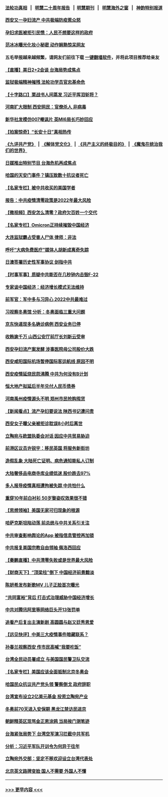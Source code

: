 #### [法轮功真相](https://github.com/gfw-breaker/truth/blob/master/README.md?t=0) &nbsp;&nbsp;|&nbsp;&nbsp; [明慧二十周年报告](https://github.com/gfw-breaker/mh-reports/blob/master/README.md?t=0) &nbsp;&nbsp;|&nbsp;&nbsp;[明慧期刊](https://github.com/gfw-breaker/mh-qikan) &nbsp;&nbsp;|&nbsp;&nbsp; [明慧海外之窗](https://github.com/gfw-breaker/mh-news/blob/master/README.md?t=0) &nbsp;&nbsp;|&nbsp;&nbsp; [神韵特别报道](https://github.com/gfw-breaker/mh-news/blob/master/shenyun.md?t=0)
#### [西安又一孕妇流产 中共极端防疫惹众怒](../pages/nsc413/n13486795.md?t=01070901) 
#### [孕妇求医被拒引民愤：人民不想要这样的政府](../pages/nsc413/n13487006.md?t=01070901) 
#### [范冰冰曝光化妆小秘密 动作娴熟惊呆网友](../pages/nsc413/n13486884.md?t=01070901) 
#### 五毛举报越来越频繁，请网友们前往下载 [一键翻墙软件](https://github.com/gfw-breaker/ssr-accounts)，并将此项目推荐给亲友
#### [【直播】美日2+2会谈 台海局势成焦点](../pages/nsc413/n13486979.md?t=01070901) 
#### [监狱极端精神摧残 法轮功学员官忠基命危](../pages/nsc413/n13486254.md?t=01070901) 
#### [【十字路口】栗战书人间蒸发 习近平挥泪斩将？](../pages/nsc413/n13486673.md?t=01070901) 
#### [河南扩大限制 西安网民：官僚杀人 非病毒](../pages/nsc413/n13486301.md?t=01070901) 
#### [新华社发模仿007嘲讽片 英MI6局长巧妙回应](../pages/nsc413/n13486644.md?t=01070901) 
#### [【拍案惊奇】“长安十日”真相热传](../pages/nsc413/n13486436.md?t=01070901) 
#### [《九评共产党》](https://github.com/begood0513/9ping.md/blob/master/README.md) &nbsp;|&nbsp; [《解体党文化》](../../../../jtdwh.md/blob/master/README.md)  &nbsp;|&nbsp; [《共产主义的终极目的》](../../../../gczydzjmd.md/blob/master/README.md) &nbsp;|&nbsp; [《魔鬼在统治我们的世界》](../../../../mgztzwmdsj.md/blob/master/README.md) 
#### [日媒推出特别节目 台海危机再成焦点](../pages/nsc413/n13486645.md?t=01070901) 
#### [哈国的天安门事件？镇压致数十抗议者死亡](../pages/nsc413/n13486715.md?t=01070901) 
#### [【名家专栏】被中共收买的美国学者](../pages/nsc413/n13486382.md?t=01070901) 
#### [报告：中共疫情清零政策是2022年最大风险](../pages/nsc413/n13486053.md?t=01070901) 
#### [【微视频】西安怎么清零？政府欠百姓一个交代](../pages/nsc413/n13486491.md?t=01070901) 
#### [【名家专栏】Omicron正持续摧毁中国经济](../pages/nsc413/n13486168.md?t=01070901) 
#### [大连监狱霸占受害人尸体 律师：非法](../pages/nsc413/n13481295.md?t=01070901) 
#### [呼吁“大病免费医疗”媒体人胡新成离奇失踪](../pages/nsc413/n13486510.md?t=01070901) 
#### [日澳签署历史性军事协议 剑指中共](../pages/nsc413/n13486451.md?t=01070901) 
#### [【时事军事】质疑中共能否在几秒钟内击毁F-22](../pages/nsc413/n13485411.md?t=01070901) 
#### [专家谈中国经济：经济增长模式无法维持](../pages/nsc413/n13485663.md?t=01070901) 
#### [前军官：军中多与习异心 2022中共最难过](../pages/nsc413/n13483274.md?t=01070901) 
#### [习视察冬奥馆 分析：冬奥面临三重大问题](../pages/nsc413/n13485981.md?t=01070901) 
#### [京东快递现多名确诊病例 西安业务已停](../pages/nsc413/n13486079.md?t=01070901) 
#### [收贿逾千万 山西公安厅前厅长刘新云受审](../pages/nsc413/n13485929.md?t=01070901) 
#### [西安孕妇流产案发酵 涉事医院母公司股价大跌](../pages/nsc413/n13485874.md?t=01070901) 
#### [西安咸阳国际机场暂停国际客运航线 原因不明](../pages/nsc413/n13485809.md?t=01070901) 
#### [西安疫情延烧民怨沸腾 中共为何没有B计划](../pages/nsc413/n13485577.md?t=01070901) 
#### [恒大地产拟延后半年兑付人民币债券](../pages/nsc413/n13485180.md?t=01070901) 
#### [河南禹州疫情源头不明 郑州市民抢购囤货](../pages/nsc413/n13485300.md?t=01070901) 
#### [【新闻看点】流产孕妇要说法 陕西书记遭问责](../pages/nsc413/n13484681.md?t=01070901) 
#### [西安女子曝父亲被拒诊耽误8小时后离世](../pages/nsc413/n13485624.md?t=01070901) 
#### [立陶宛与欧盟执委会对话 因应中共贸易胁迫](../pages/nsc413/n13485283.md?t=01070901) 
#### [前港区议员许锐宇：移民英国 将服务新街坊](../pages/nsc413/n13485102.md?t=01070901) 
#### [造假乱象 大陆死亡证明、病危通知能私人订制](../pages/nsc413/n13485122.md?t=01070901) 
#### [大陆奢侈品电商寺库业绩低迷 股价跌去97%](../pages/nsc413/n13485128.md?t=01070901) 
#### [多人报导疫情真相遭拘被失踪 中共怕什么](../pages/nsc413/n13484289.md?t=01070901) 
#### [重穿10年前白衬衫 50岁黎姿叹效果很不错](../pages/nsc413/n13484744.md?t=01070901) 
#### [【思想领袖】美国无家可归现象的根源](../pages/nsc413/n13447262.md?t=01070901) 
#### [哈萨克斯坦陷动荡 前总统与中共关系引关注](../pages/nsc413/n13484630.md?t=01070901) 
#### [中共审查影响舆论的App 被指信息管控再加锁](../pages/nsc413/n13484759.md?t=01070901) 
#### [中共报复美国宗教自由领袖 佩洛西回应](../pages/nsc413/n13484623.md?t=01070901) 
#### [【秦鹏直播】中共清零失败或是世界最大风险](../pages/nsc413/n13484700.md?t=01070901) 
#### [【财商天下】“顶梁柱”倒下 中国经济前景黯淡](../pages/nsc413/n13484379.md?t=01070901) 
#### [陈妍希发布新歌MV 儿子正脸首次曝光](../pages/nsc413/n13484256.md?t=01070901) 
#### [“共同富裕”背后 打击式治理威胁中国经济增长](../pages/nsc413/n13484508.md?t=01070901) 
#### [中共对腾讯阿里等网络巨头开13张罚单](../pages/nsc413/n13484626.md?t=01070901) 
#### [追看产后复出主演新剧 高圆圆与赵又廷秀恩爱](../pages/nsc413/n13484528.md?t=01070901) 
#### [【远见快评】中美三大疫情事件暗藏联系？](../pages/nsc413/n13483965.md?t=01070901) 
#### [孙春兰视察西安 传市民高喊“我要吃饭”](../pages/nsc413/n13484374.md?t=01070901) 
#### [台湾全民动员署成立 与美国国民警卫队交流](../pages/nsc413/n13484285.md?t=01070901) 
#### [【名家专栏】美国应该全面抵制北京冬奥会](../pages/nsc413/n13483748.md?t=01070901) 
#### [哈国民众抗议共产党头领 警察倒戈 政府辞职](../pages/nsc413/n13484274.md?t=01070901) 
#### [台湾宣布设立2亿美元基金 投资立陶宛产业](../pages/nsc413/n13483966.md?t=01070901) 
#### [冬奥前70天进入安保期 黑龙江禁访民进京](../pages/nsc413/n13483902.md?t=01070901) 
#### [朝鲜精英区现骂金正恩涂鸦 当局挨门测笔迹](../pages/nsc413/n13484121.md?t=01070901) 
#### [台海紧张局势下 台湾空军演习拦截中共军机](../pages/nsc413/n13484091.md?t=01070901) 
#### [分析：习近平军队开训令为何异于往年](../pages/nsc413/n13483317.md?t=01070901) 
#### [立陶宛外交部：坚定不移欢迎设立台湾代表处](../pages/nsc413/n13483792.md?t=01070901) 
#### [北京英文路牌变脸 国人不需要 外国人不懂](../pages/nsc413/n13484069.md?t=01070901) 

----
#### [ >>> 更早内容 <<< ](../indexes/nsc413-earlier.md)
